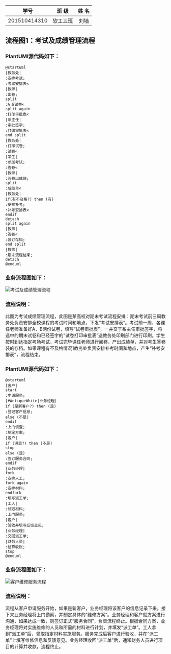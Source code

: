 | 学号  | 班 级 | 姓 名 |
|:-------:|:-------------: | :----------:|
|201510414310|软工三班|刘墙|

## 流程图1：考试及成绩管理流程

### PlantUMl源代码如下：
```
@startuml
|教务处|
:安排考试;
:考试安排表<
|教师|
:出卷;
split
:A,B试卷<
split again
:打印审批表<
|系主任|
:审批签字;
:打印审批表<
end split
|教务处|
:打印试卷;
:试卷<
|学生|
:参加考试;
:答卷<
|教师|
:阅卷出成绩;
split
:成绩单<
|教务处|
if(有不及格?) then (有)
:安排补考;
:补考安排表<
endif
detach
split again
|教师|
:答卷<
:装订存档;
end split
|教师|
:期末流程结束;
detach
@enduml
```

### 业务流程图如下：
![考试及成绩管理流程
](./one.png )

### 流程说明：
此图为考试成绩管理流程，此图是某高校对期末考试流程安排：期末考试前三周教务处负责安排全校课程的考试时间和地点，下发“考试安排表”。考试前一周，各课任老师准备好A，B两份试卷，填写“试卷审批表”，一并交于系主任审批签字，将选中的期末试卷和已经签字的“试卷打印审批表”送教务处印刷部门进行印刷。学生按时到达指定考场考试，考试完毕课任老师进行阅卷，产出成绩单，并对考生答卷装的存档。如果课程有不及格情况1教务处负责安排补考时间和地点，产生“补考安排表”，流程结束。
### PlantUMl源代码如下：
```
@startuml
|客户|
start
:申请服务;
|#AntiqueWhite|业务经理|
if (是新客户?) then (是)
:登记客户信息;
else (不是)
endif
:上门侦查;
:制定方案;
|客户|
if (满意?) then (不是)
stop
else (是)
:签订服务合同;
endif
|业务经理|
fork
:安排人工;
fork again
:安排材料;
endfork
:填写派工单;
|工人|
:领取材料;
:上门服务;
|客户|
:验收并填写反馈意见;
|业务经理|
:交回派工单;
|财务人员|
:结算收账;
stop
@enduml
```
### 业务流程图如下：
![客户维修服务流程
](./two.png)
### 流程说明：
流程从客户申请服务开始，如果是新客户，业务经理将该客户的信息记录下来。接下来业务经理将上门勘察，并制定具体的“维修方案”。业务经理和客户就方案进行沟通，如果达成一致，则签订正式“服务合同”，负责流程终止。根据合同方案，业务经理将对实施维修的人员和所需的材料进行计划，并填发“派工单”。工人拿到“派工单”后，领取指定材料实施服务。服务完成后客户进行验收，并在“派工单”上填写维修信息和反馈意见。业务经理收回“派工单”后，通知财务人员进行项目的计算并收款，流程终止。